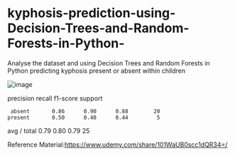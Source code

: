 # kyphosis-prediction-using-Decision-Trees-and-Random-Forests-in-Python-


Analyse the dataset and using Decision Trees and Random Forests in Python predicting kyphosis present or absent within children

![image](https://user-images.githubusercontent.com/48589838/77820184-5e0eeb80-7106-11ea-869b-5bd93b7ada23.png)


precision    recall  f1-score   support

     absent       0.86      0.90      0.88        20
    present       0.50      0.40      0.44         5

avg / total       0.79      0.80      0.79        25


Reference Material:https://www.udemy.com/share/101WaUB0scc1dQR34=/
